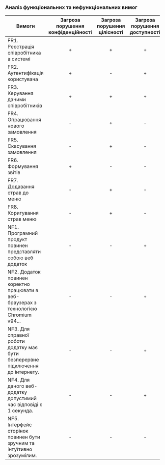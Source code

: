### Аналіз функціональних та нефункціональних вимог

| Вимоги  | Загроза порушення конфіденційності | Загроза порушення цілісності | Загроза порушення доступності |
| ------- | :--------------------------------: | :--------------------------: | :---------------------------: |
| FR1. Реєстрація співробітника в системі | +       |                          +   |                           +   |
| FR2. Аутентифікація користувача       | +         |                         -    |                          +    |
| FR3. Керування даними співробітників  | +         |                         +    |                          +    |
| FR4. Опрацювання нового замовлення    | -         |                         +    |                          -    |
| FR5. Скасування замовлення            | -         |                         +    |                          -    |
| FR6. Формування звітів                | +         |                         -    |                          -    |
| FR7. Додавання страв до меню          | -         |                         +    |                          -    |
| FR8. Коригування страв меню           | -         |                         +    |                          -    |
| NF1. Програмний продукт повинен представляти собою веб додаток| -         | -    |                          +    |
| NF2. Додаток повинен коректно працювати в веб-браузерах з технологією Chromium v94...| -         | -    |   +    |
| NF3. Для справної роботи додатку має бути безперервне підключення до інтернету.| -         | -    |         +    |
| NF4. Для даного веб-додатку допустимий час відповіді є 1 секунда.| -         | -    |                       +    |
| NF5. Інтерфейс сторінок повинен бути зручним та інтуїтивно зрозумілим.| -         | -    |                  -    |
